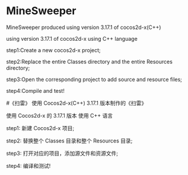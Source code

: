 # MineSweeper
MineSweeper produced using version 3.17.1 of cocos2d-x(C++)

using version 3.17.1 of cocos2d-x 
using C++ language 

step1:Create a new cocos2d-x project; 

step2:Replace the entire Classes directory and the entire Resources directory; 

step3:Open the corresponding project to add source and resource files; 

step4:Compile and test!

#《扫雷》
使用 Cocos2d-x(C++) 3.17.1 版本制作的《扫雷》

使用 Cocos2d-x 的 3.17.1 版本
使用 C++ 语言

step1: 新建 Cocos2d-x 项目;

step2: 替换整个 Classes 目录和整个 Resources 目录;

step3: 打开对应的项目，添加源文件和资源文件;

step4: 编译和测试!
